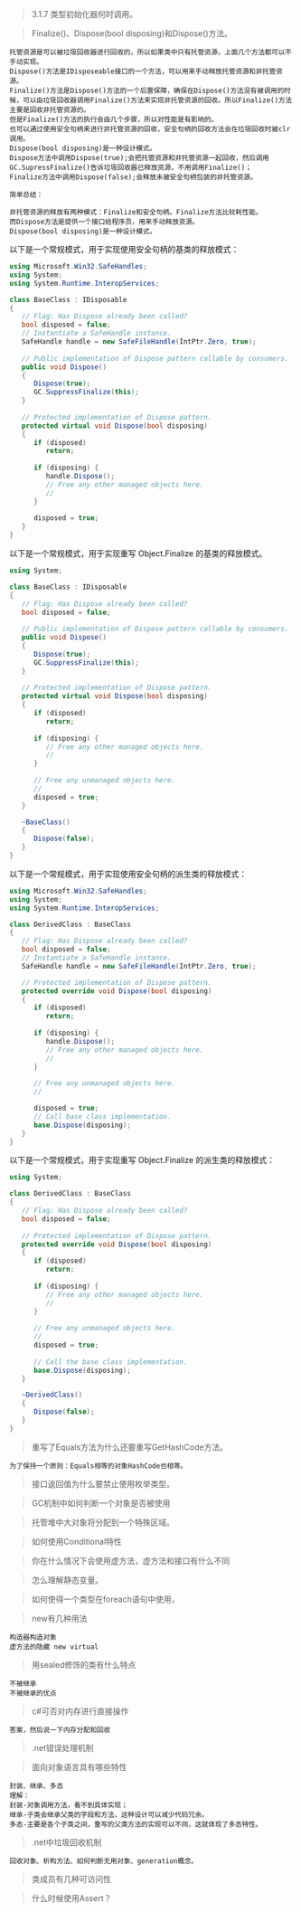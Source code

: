 >3.1.7 类型初始化器何时调用。

>Finalize()、Dispose(bool disposing)和Dispose()方法。

    托管资源是可以被垃圾回收器进行回收的，所以如果类中只有托管资源，上面几个方法都可以不手动实现。
    Dispose()方法是IDisposeable接口的一个方法，可以用来手动释放托管资源和非托管资源。
    Finalize()方法是Dispose()方法的一个后置保障，确保在Dispose()方法没有被调用的时候，可以由垃圾回收器调用Finalize()方法来实现非托管资源的回收。所以Finalize()方法主要是回收非托管资源的。
    但是Finalize()方法的执行会由几个步骤，所以对性能是有影响的。
    也可以通过使用安全句柄来进行非托管资源的回收，安全句柄的回收方法会在垃圾回收时被clr调用。
    Dispose(bool disposing)是一种设计模式。
    Dispose方法中调用Dispose(true);会把托管资源和非托管资源一起回收，然后调用GC.SupressFinalize()告诉垃圾回收器已释放资源，不用调用Finalize()；
    Finalize方法中调用Dispose(false);会释放未被安全句柄包装的非托管资源。

    简单总结：
    
    非托管资源的释放有两种模式：Finalize和安全句柄。Finalize方法比较耗性能。
    而Dispose方法是提供一个接口给程序员，用来手动释放资源。
    Dispose(bool disposing)是一种设计模式。
    
以下是一个常规模式，用于实现使用安全句柄的基类的释放模式：
```csharp
using Microsoft.Win32.SafeHandles;
using System;
using System.Runtime.InteropServices;

class BaseClass : IDisposable
{
   // Flag: Has Dispose already been called?
   bool disposed = false;
   // Instantiate a SafeHandle instance.
   SafeHandle handle = new SafeFileHandle(IntPtr.Zero, true);
   
   // Public implementation of Dispose pattern callable by consumers.
   public void Dispose()
   { 
      Dispose(true);
      GC.SuppressFinalize(this);           
   }
   
   // Protected implementation of Dispose pattern.
   protected virtual void Dispose(bool disposing)
   {
      if (disposed)
         return; 
      
      if (disposing) {
         handle.Dispose();
         // Free any other managed objects here.
         //
      }
      
      disposed = true;
   }
}
```

以下是一个常规模式，用于实现重写 Object.Finalize 的基类的释放模式。
```csharp
using System;

class BaseClass : IDisposable
{
   // Flag: Has Dispose already been called?
   bool disposed = false;
   
   // Public implementation of Dispose pattern callable by consumers.
   public void Dispose()
   { 
      Dispose(true);
      GC.SuppressFinalize(this);           
   }
   
   // Protected implementation of Dispose pattern.
   protected virtual void Dispose(bool disposing)
   {
      if (disposed)
         return; 
      
      if (disposing) {
         // Free any other managed objects here.
         //
      }
      
      // Free any unmanaged objects here.
      //
      disposed = true;
   }

   ~BaseClass()
   {
      Dispose(false);
   }
}
```

以下是一个常规模式，用于实现使用安全句柄的派生类的释放模式：
```csharp
using Microsoft.Win32.SafeHandles;
using System;
using System.Runtime.InteropServices;

class DerivedClass : BaseClass
{
   // Flag: Has Dispose already been called?
   bool disposed = false;
   // Instantiate a SafeHandle instance.
   SafeHandle handle = new SafeFileHandle(IntPtr.Zero, true);

   // Protected implementation of Dispose pattern.
   protected override void Dispose(bool disposing)
   {
      if (disposed)
         return; 
      
      if (disposing) {
         handle.Dispose();
         // Free any other managed objects here.
         //
      }
      
      // Free any unmanaged objects here.
      //

      disposed = true;
      // Call base class implementation.
      base.Dispose(disposing);
   }
}
```
以下是一个常规模式，用于实现重写 Object.Finalize 的派生类的释放模式：
```csharp
using System;

class DerivedClass : BaseClass
{
   // Flag: Has Dispose already been called?
   bool disposed = false;
   
   // Protected implementation of Dispose pattern.
   protected override void Dispose(bool disposing)
   {
      if (disposed)
         return; 
      
      if (disposing) {
         // Free any other managed objects here.
         //
      }
      
      // Free any unmanaged objects here.
      //
      disposed = true;
      
      // Call the base class implementation.
      base.Dispose(disposing);
   }

   ~DerivedClass()
   {
      Dispose(false);
   }
}
```


>重写了Equals方法为什么还要重写GetHashCode方法。

    为了保持一个原则：Equals相等的对象HashCode也相等。
    
>接口返回值为什么要禁止使用枚举类型。

>GC机制中如何判断一个对象是否被使用

>托管堆中大对象将分配到一个特殊区域。

>如何使用Conditional特性

>你在什么情况下会使用虚方法，虚方法和接口有什么不同

>怎么理解静态变量。

>如何使得一个类型在foreach语句中使用，

>new有几种用法

    构造器构造对象
    虚方法的隐藏 new virtual

>用sealed修饰的类有什么特点

    不被继承
    不被继承的优点

>c#可否对内存进行直接操作

    答案，然后说一下内存分配和回收

>.net错误处理机制


>面向对象语言具有哪些特性

    封装、继承、多态
    理解：
    封装-对象调用方法，看不到具体实现；
    继承-子类会继承父类的字段和方法，这种设计可以减少代码冗余。
    多态-主要是各个子类之间，重写的父类方法的实现可以不同，这就体现了多态特性。

>.net中垃圾回收机制

    回收对象、析构方法、如何判断无用对象、generation概念。

>类成员有几种可访问性

>什么时候使用Assert？